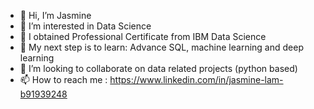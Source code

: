 - 👋 Hi, I’m Jasmine
- 👀 I’m interested in Data Science
- 🦾 I obtained Professional Certificate from IBM Data Science
- 🌱 My next step is to learn: Advance SQL, machine learning and deep learning
- 💞️ I’m looking to collaborate on data related projects (python based)
- 📫 How to reach me : https://www.linkedin.com/in/jasmine-lam-b91939248

<!---
jasmine-owo/jasmine-owo is a ✨ special ✨ repository because its `README.md` (this file) appears on your GitHub profile.
You can click the Preview link to take a look at your changes.
--->
